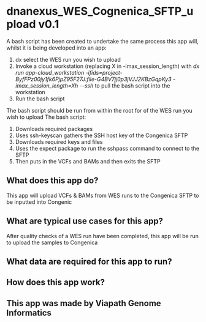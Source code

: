  # dnanexus_WES_Cognenica_SFTP_upload v0.1

A bash script has been created to undertake the same process this app will, whilst it is being developed into an app: 
1) dx select the WES run you wish to upload
2) Invoke a cloud workstation (replacing X in -imax_session_length) with *dx run app-cloud_workstation -ifids=project-ByfFPz00jy1fk6PjpZ95F27J:file-G4BV7jj0p3jVJJ2KBzGqpKy3 -imax_session_length=Xh --ssh* to pull the bash script into the workstation
3) Run the bash script 

The bash script should be run from within the root for of the WES run you wish to upload 
The bash script:
1) Downloads required packages 
2) Uses ssh-keyscan gathers the SSH host key of the Congenica SFTP
3) Downloads required keys and files 
4) Uses the expect package to run the sshpass command to connect to the SFTP
5) Then puts in the VCFs and BAMs and then exits the SFTP



## What does this app do?

This app will upload VCFs & BAMs from WES runs to the Congenica SFTP to be inputted into Congenic 

## What are typical use cases for this app?

After quality checks of a WES run have been completed, this app will be run to upload the samples to Congenica 

## What data are required for this app to run?



## How does this app work?




## This app was made by Viapath Genome Informatics
